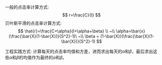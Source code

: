 
一般的点击率计算方式:
$$
r=\frac{C}{I}
$$
贝叶斯平滑的点击率计算方式:
$$
\hat{r}=\frac{C+\alpha}{I+\alpha+\beta} \\
~\\
\alpha=\bar{x}(\frac{\bar{X}(1-\bar{X})}{S^2}-1)\
~\\ 
\beta = (1-\bar{X})(\frac{\bar{X}(1-\bar{X})}{S^2}-1)
$$

工程实践方式:
计算每天的点击率均值和方差，进而求出每天的$\alpha$和$\beta$，最后求出这些$\alpha$和$\beta$的均值作为最终的$\alpha$和$\beta$。

